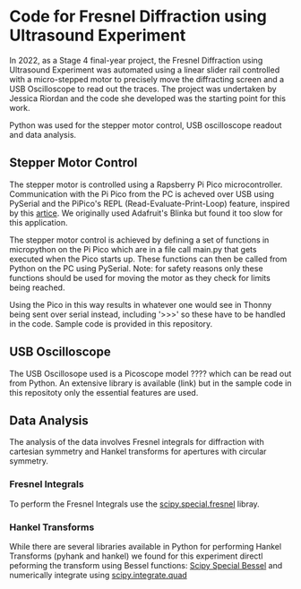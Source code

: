 # Code for Fresnel Diffraction using Ultrasound Experiment

In 2022, as a Stage 4 final-year project, the Fresnel Diffraction 
using Ultrasound Experiment was automated using a linear slider rail controlled
with a micro-stepped motor to precisely move the diffracting screen and a USB Oscilloscope to 
read out the traces. The project was undertaken by Jessica Riordan and the code
she developed was the starting point for this work. 

Python was used for the stepper motor control, USB oscilloscope 
readout and data analysis.

## Stepper Motor Control
The stepper motor is controlled using a Rapsberry Pi Pico microcontroller.
Communication with the Pi Pico from the PC is acheved over USB using PySerial
and the PiPico's REPL (Read-Evaluate-Print-Loop) feature, inspired by this 
[artice](http://blog.rareschool.com/2021/01/controlling-raspberry-pi-pico-using.html). 
We originally used Adafruit's Blinka but found it too slow for this application. 

The stepper motor control is achieved by defining a set of functions in micropython 
on the Pi Pico which are in a file call main.py that gets executed when the Pico starts up.
These functions can then be called from Python on the PC using PySerial. Note: for safety reasons
only these functions should be used for moving the motor as they check for limits being reached.

Using the Pico in this way results in whatever one would see in Thonny being sent over serial instead,
including '>>>' so these have to be handled in the code. Sample code is provided in this
repository.

## USB Oscilloscope

The USB Oscillosope used is a Picoscope model ???? which can be read out from Python.
An extensive library is available (link) but in the sample code in this repositoty 
only the essential features are used.

## Data Analysis

The analysis of the data involves Fresnel integrals for diffraction with cartesian symmetry 
and Hankel transforms for apertures with circular symmetry. 

### Fresnel Integrals 
To perform the Fresnel Integrals use the [scipy.special.fresnel](https://docs.scipy.org/doc/scipy/reference/generated/scipy.special.fresnel.html) libray.

### Hankel Transforms
While there are several libraries
available in Python for performing Hankel Transforms (pyhank and hankel) we found for this experiment
directl peforming the transform using Bessel functions: [Scipy Special Bessel](https://docs.scipy.org/doc/scipy/reference/special.html#bessel-functions) and numerically integrate using 
[scipy.integrate.quad](https://docs.scipy.org/doc/scipy/reference/generated/scipy.integrate.quad.html)
